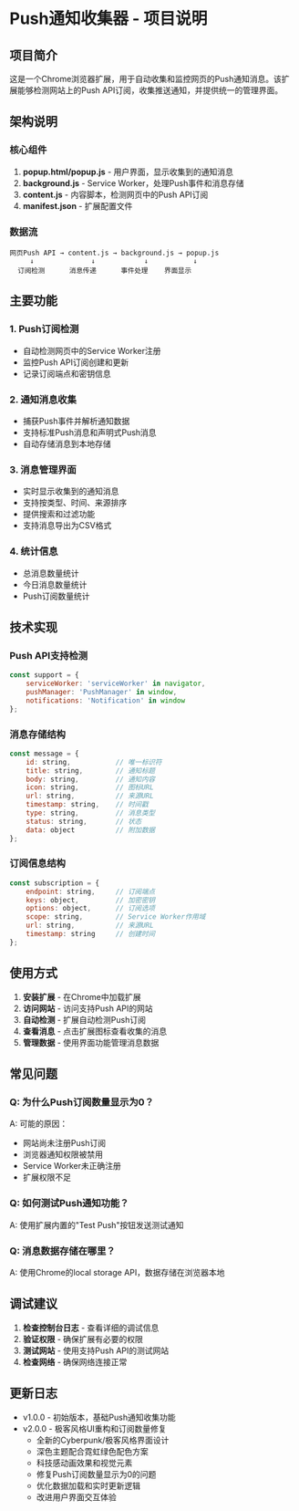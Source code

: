 # Push通知收集器 - 项目说明

## 项目简介

这是一个Chrome浏览器扩展，用于自动收集和监控网页的Push通知消息。该扩展能够检测网站上的Push API订阅，收集推送通知，并提供统一的管理界面。

## 架构说明

### 核心组件

1. **popup.html/popup.js** - 用户界面，显示收集到的通知消息
2. **background.js** - Service Worker，处理Push事件和消息存储
3. **content.js** - 内容脚本，检测网页中的Push API订阅
4. **manifest.json** - 扩展配置文件

### 数据流

```
网页Push API → content.js → background.js → popup.js
     ↓              ↓            ↓           ↓
  订阅检测      消息传递      事件处理    界面显示
```

## 主要功能

### 1. Push订阅检测
- 自动检测网页中的Service Worker注册
- 监控Push API订阅创建和更新
- 记录订阅端点和密钥信息

### 2. 通知消息收集
- 捕获Push事件并解析通知数据
- 支持标准Push消息和声明式Push消息
- 自动存储消息到本地存储

### 3. 消息管理界面
- 实时显示收集到的通知消息
- 支持按类型、时间、来源排序
- 提供搜索和过滤功能
- 支持消息导出为CSV格式

### 4. 统计信息
- 总消息数量统计
- 今日消息数量统计
- Push订阅数量统计

## 技术实现

### Push API支持检测
```javascript
const support = {
    serviceWorker: 'serviceWorker' in navigator,
    pushManager: 'PushManager' in window,
    notifications: 'Notification' in window
};
```

### 消息存储结构
```javascript
const message = {
    id: string,           // 唯一标识符
    title: string,        // 通知标题
    body: string,         // 通知内容
    icon: string,         // 图标URL
    url: string,          // 来源URL
    timestamp: string,    // 时间戳
    type: string,         // 消息类型
    status: string,       // 状态
    data: object          // 附加数据
};
```

### 订阅信息结构
```javascript
const subscription = {
    endpoint: string,     // 订阅端点
    keys: object,         // 加密密钥
    options: object,      // 订阅选项
    scope: string,        // Service Worker作用域
    url: string,          // 来源URL
    timestamp: string     // 创建时间
};
```

## 使用方式

1. **安装扩展** - 在Chrome中加载扩展
2. **访问网站** - 访问支持Push API的网站
3. **自动检测** - 扩展自动检测Push订阅
4. **查看消息** - 点击扩展图标查看收集的消息
5. **管理数据** - 使用界面功能管理消息数据

## 常见问题

### Q: 为什么Push订阅数量显示为0？
A: 可能的原因：
- 网站尚未注册Push订阅
- 浏览器通知权限被禁用
- Service Worker未正确注册
- 扩展权限不足

### Q: 如何测试Push通知功能？
A: 使用扩展内置的"Test Push"按钮发送测试通知

### Q: 消息数据存储在哪里？
A: 使用Chrome的local storage API，数据存储在浏览器本地

## 调试建议

1. **检查控制台日志** - 查看详细的调试信息
2. **验证权限** - 确保扩展有必要的权限
3. **测试网站** - 使用支持Push API的测试网站
4. **检查网络** - 确保网络连接正常

## 更新日志

- v1.0.0 - 初始版本，基础Push通知收集功能
- v2.0.0 - 极客风格UI重构和订阅数量修复
  - 全新的Cyberpunk/极客风格界面设计
  - 深色主题配合霓虹绿色配色方案
  - 科技感动画效果和视觉元素
  - 修复Push订阅数量显示为0的问题
  - 优化数据加载和实时更新逻辑
  - 改进用户界面交互体验
